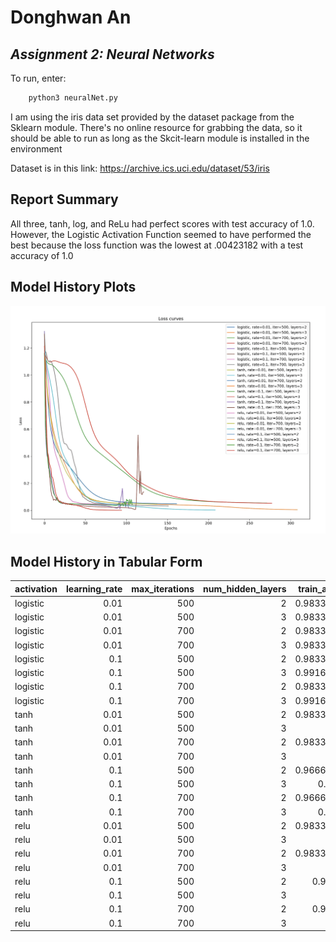 # Donghwan An
## _Assignment 2: Neural Networks_

To run, enter:
```sh
    python3 neuralNet.py
```

I am using the iris data set provided by the dataset package from the Sklearn module.
There's no online resource for grabbing the data, so it should be able to run as long as the Skcit-learn
module is installed in the environment

Dataset is in this link:
https://archive.ics.uci.edu/dataset/53/iris

## Report Summary
All three, tanh, log, and ReLu had perfect scores with test accuracy of 1.0.
However, the Logistic Activation Function seemed to have performed the best because the loss function was the lowest at .00423182 with a test accuracy of 1.0

## Model History Plots
![Model History Plots](./Loss_curves.png)

## Model History in Tabular Form
| activation   |   learning_rate |   max_iterations |   num_hidden_layers |   train_acc |   test_acc |   train_loss |   test_loss |
|:-------------|----------------:|-----------------:|--------------------:|------------:|-----------:|-------------:|------------:|
| logistic     |            0.01 |              500 |                   2 |    0.983333 |   1        |  0.0538601   |  0.0271528  |
| logistic     |            0.01 |              500 |                   3 |    0.983333 |   1        |  0.052475    |  0.0205571  |
| logistic     |            0.01 |              700 |                   2 |    0.983333 |   1        |  0.0538601   |  0.0271528  |
| logistic     |            0.01 |              700 |                   3 |    0.983333 |   1        |  0.052475    |  0.0205571  |
| logistic     |            0.1  |              500 |                   2 |    0.983333 |   0.966667 |  0.0421272   |  0.0432412  |
| logistic     |            0.1  |              500 |                   3 |    0.991667 |   1        |  0.0320156   |  0.00423182 |
| logistic     |            0.1  |              700 |                   2 |    0.983333 |   0.966667 |  0.0421272   |  0.0432412  |
| logistic     |            0.1  |              700 |                   3 |    0.991667 |   1        |  0.0320156   |  0.00423182 |
| tanh         |            0.01 |              500 |                   2 |    0.983333 |   1        |  0.0480393   |  0.0213785  |
| tanh         |            0.01 |              500 |                   3 |    1        |   1        |  0.00488384  |  0.00766781 |
| tanh         |            0.01 |              700 |                   2 |    0.983333 |   1        |  0.0480393   |  0.0213785  |
| tanh         |            0.01 |              700 |                   3 |    1        |   1        |  0.00488384  |  0.00766781 |
| tanh         |            0.1  |              500 |                   2 |    0.966667 |   0.933333 |  0.0472789   |  0.306194   |
| tanh         |            0.1  |              500 |                   3 |    0.95     |   0.933333 |  0.12721     |  0.0940584  |
| tanh         |            0.1  |              700 |                   2 |    0.966667 |   0.933333 |  0.0472789   |  0.306194   |
| tanh         |            0.1  |              700 |                   3 |    0.95     |   0.933333 |  0.12721     |  0.0940584  |
| relu         |            0.01 |              500 |                   2 |    0.983333 |   1        |  0.0458852   |  0.0176224  |
| relu         |            0.01 |              500 |                   3 |    1        |   0.966667 |  0.00239453  |  0.166111   |
| relu         |            0.01 |              700 |                   2 |    0.983333 |   1        |  0.0458852   |  0.0176224  |
| relu         |            0.01 |              700 |                   3 |    1        |   0.966667 |  0.00239453  |  0.166111   |
| relu         |            0.1  |              500 |                   2 |    0.975    |   0.966667 |  0.0599268   |  0.109638   |
| relu         |            0.1  |              500 |                   3 |    1        |   0.966667 |  0.000626271 |  0.0538141  |
| relu         |            0.1  |              700 |                   2 |    0.975    |   0.966667 |  0.0599268   |  0.109638   |
| relu         |            0.1  |              700 |                   3 |    1        |   0.966667 |  0.000626271 |  0.0538141  |